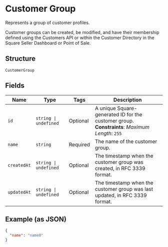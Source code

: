 
# Customer Group

Represents a group of customer profiles.

Customer groups can be created, be modified, and have their membership defined using
the Customers API or within the Customer Directory in the Square Seller Dashboard or Point of Sale.

## Structure

`CustomerGroup`

## Fields

| Name | Type | Tags | Description |
|  --- | --- | --- | --- |
| `id` | `string \| undefined` | Optional | A unique Square-generated ID for the customer group.<br>**Constraints**: *Maximum Length*: `255` |
| `name` | `string` | Required | The name of the customer group. |
| `createdAt` | `string \| undefined` | Optional | The timestamp when the customer group was created, in RFC 3339 format. |
| `updatedAt` | `string \| undefined` | Optional | The timestamp when the customer group was last updated, in RFC 3339 format. |

## Example (as JSON)

```json
{
  "name": "name0"
}
```

